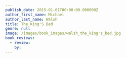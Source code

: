 ```yaml
---
publish_date: 2015-01-01T00:00:00.000000Z
author_first_name: Michael
author_last_name: Walsh
title: The King'S Bed
genre: null
image: /images/book_images/walsh_the_king's_bed.jpg
book_reviews:
  - review: 
    by: 
---
```

